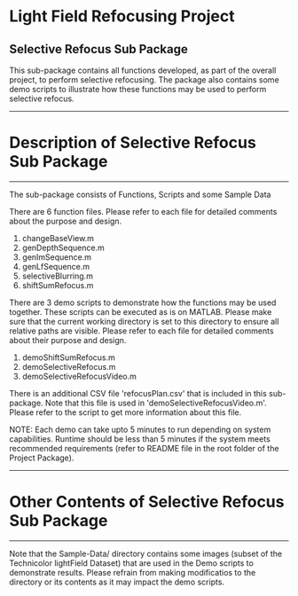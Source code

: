 # Light Field Refocusing Project

## Selective Refocus Sub Package

This sub-package contains all functions developed, as part of the overall project, to perform selective refocusing. The package also contains some demo scripts to illustrate how these functions may be used to perform selective refocus.

-----------------------------------------------
# Description of Selective Refocus Sub Package
-----------------------------------------------

The sub-package consists of Functions, Scripts and some Sample Data

There are 6 function files. Please refer to each file for detailed comments about the purpose and design.

1. changeBaseView.m
2. genDepthSequence.m
3. genImSequence.m
4. genLfSequence.m
5. selectiveBlurring.m
6. shiftSumRefocus.m

There are 3 demo scripts to demonstrate how the functions may be used together. These scripts can be executed as is on MATLAB. Please make sure that the current working directory is set to this directory to ensure all relative paths are visible. Please refer to each file for detailed comments about their purpose and design.

1. demoShiftSumRefocus.m
2. demoSelectiveRefocus.m
3. demoSelectiveRefocusVideo.m

There is an additional CSV file 'refocusPlan.csv' that is included in this sub-package. Note that this file is used in 'demoSelectiveRefocusVideo.m'. Please refer to the script to get more information about this file.

NOTE: Each demo can take upto 5 minutes to run depending on system capabilities. Runtime should be less than 5 minutes if the system meets recommended requirements (refer to README file in the root folder of the Project Package).

--------------------------------------------------
# Other Contents of Selective Refocus Sub Package
--------------------------------------------------

Note that the Sample-Data/ directory contains some images (subset of the Technicolor lightField Dataset) that are used in the Demo scripts to demonstrate results. Please refrain from making modificatios to the directory or its contents as it may impact the demo scripts.
